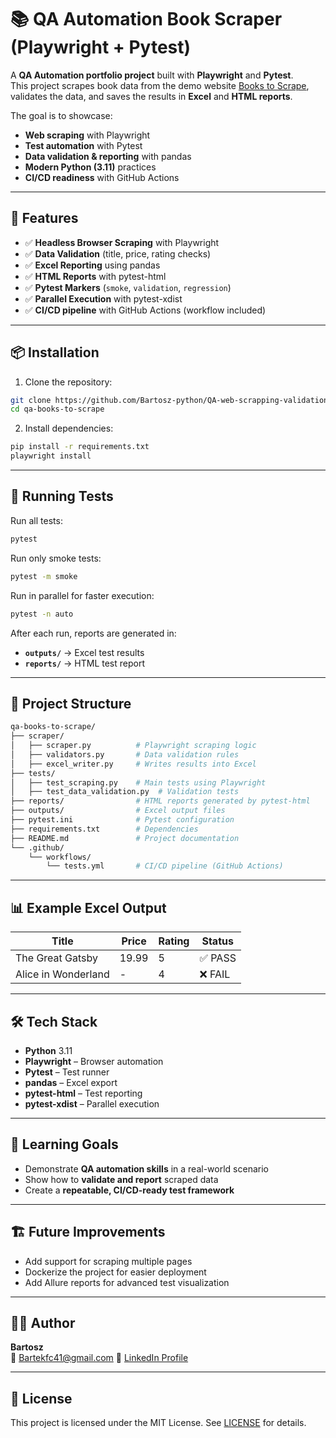 # 📚 QA Automation Book Scraper (Playwright + Pytest)

A **QA Automation portfolio project** built with **Playwright** and **Pytest**.  
This project scrapes book data from the demo website [Books to Scrape](https://books.toscrape.com/), validates the data, and saves the results in **Excel** and **HTML reports**.

The goal is to showcase:
- **Web scraping** with Playwright
- **Test automation** with Pytest
- **Data validation & reporting** with pandas
- **Modern Python (3.11)** practices
- **CI/CD readiness** with GitHub Actions

---

## 🚀 Features

- ✅ **Headless Browser Scraping** with Playwright  
- ✅ **Data Validation** (title, price, rating checks)  
- ✅ **Excel Reporting** using pandas  
- ✅ **HTML Reports** with pytest-html  
- ✅ **Pytest Markers** (`smoke`, `validation`, `regression`)  
- ✅ **Parallel Execution** with pytest-xdist  
- ✅ **CI/CD pipeline** with GitHub Actions (workflow included)

---

## 📦 Installation

1. Clone the repository:
```bash
git clone https://github.com/Bartosz-python/QA-web-scrapping-validation-tests.git
cd qa-books-to-scrape
```

2. Install dependencies:
```bash
pip install -r requirements.txt
playwright install
```

---

## 🧪 Running Tests

Run all tests:
```bash
pytest
```

Run only smoke tests:
```bash
pytest -m smoke
```

Run in parallel for faster execution:
```bash
pytest -n auto
```

After each run, reports are generated in:
- **`outputs/`** → Excel test results  
- **`reports/`** → HTML test report  

---

## 📂 Project Structure

```bash
qa-books-to-scrape/
├── scraper/
│   ├── scraper.py          # Playwright scraping logic
│   ├── validators.py       # Data validation rules
│   ├── excel_writer.py     # Writes results into Excel
├── tests/
│   ├── test_scraping.py    # Main tests using Playwright
│   ├── test_data_validation.py  # Validation tests
├── reports/                # HTML reports generated by pytest-html
├── outputs/                # Excel output files
├── pytest.ini              # Pytest configuration
├── requirements.txt        # Dependencies
├── README.md               # Project documentation
└── .github/
    └── workflows/
        └── tests.yml       # CI/CD pipeline (GitHub Actions)
```

---

## 📊 Example Excel Output

| Title                  | Price | Rating | Status   |
|----------------------|-------|--------|----------|
| The Great Gatsby     | 19.99 | 5      | ✅ PASS |
| Alice in Wonderland  | -     | 4      | ❌ FAIL |

---

## 🛠 Tech Stack

- **Python** 3.11 
- **Playwright** – Browser automation  
- **Pytest** – Test runner  
- **pandas** – Excel export  
- **pytest-html** – Test reporting  
- **pytest-xdist** – Parallel execution  

---

## 🎯 Learning Goals

- Demonstrate **QA automation skills** in a real-world scenario  
- Show how to **validate and report** scraped data  
- Create a **repeatable, CI/CD-ready test framework**  

---

## 🏗 Future Improvements

- Add support for scraping multiple pages  
- Dockerize the project for easier deployment   
- Add Allure reports for advanced test visualization  

---

## 🧑‍💻 Author

**Bartosz**  
📧 Bartekfc41@gmail.com 
🔗 [LinkedIn Profile](https://linkedin.com/in/bartosz-fabiańczyk-2093a92a4)

---

## 📜 License

This project is licensed under the MIT License. See [LICENSE](LICENSE) for details.
